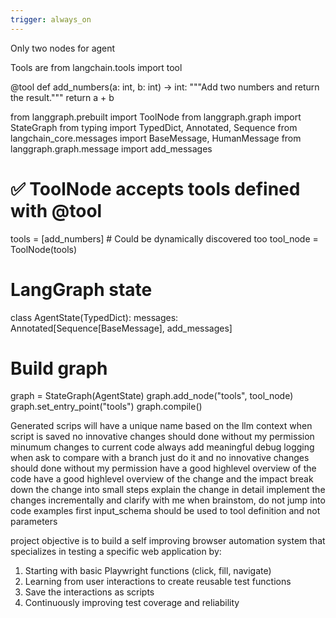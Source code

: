 ```yaml
---
trigger: always_on
---
```


Only two nodes for agent

Tools are from langchain.tools import tool

@tool
def add_numbers(a: int, b: int) -> int:
    """Add two numbers and return the result."""
    return a + b



from langgraph.prebuilt import ToolNode
from langgraph.graph import StateGraph
from typing import TypedDict, Annotated, Sequence
from langchain_core.messages import BaseMessage, HumanMessage
from langgraph.graph.message import add_messages

# ✅ ToolNode accepts tools defined with @tool
tools = [add_numbers]  # Could be dynamically discovered too
tool_node = ToolNode(tools)

# LangGraph state
class AgentState(TypedDict):
    messages: Annotated[Sequence[BaseMessage], add_messages]

# Build graph
graph = StateGraph(AgentState)
graph.add_node("tools", tool_node)
graph.set_entry_point("tools")
graph.compile()

Generated scrips will have a unique name based on the llm context when script is saved 
no innovative changes should done without my permission
minumum changes to current code
always add meaningful debug logging
when ask to compare with a branch just do it and no innovative changes should done without my permission
have a good highlevel overview of the code
have a good highlevel overview of the change and the impact
break down the change into small steps
explain the change in detail
implement the changes incrementally and clarify with me 
when brainstom, do not jump into code examples first 
input_schema should be used to tool definition and not parameters

project objective is to build a self improving browser automation system that specializes in testing a specific web application by:
1. Starting with basic Playwright functions (click, fill, navigate)
2. Learning from user interactions to create reusable test functions
3. Save the interactions as scripts
4. Continuously improving test coverage and reliability

